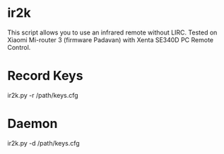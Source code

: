 # ir2k
This script allows you to use an infrared remote without LIRC. Tested on Xiaomi Mi-router 3 (firmware Padavan) with Xenta SE340D PC Remote Control.

# Record Keys
ir2k.py -r /path/keys.cfg

# Daemon
ir2k.py -d /path/keys.cfg
